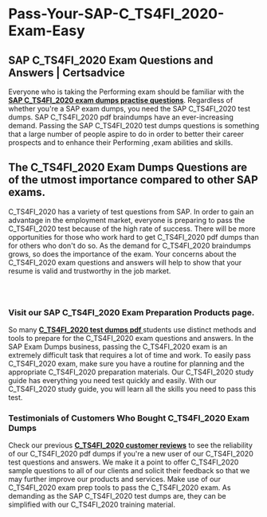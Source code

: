 # Pass-Your-SAP-C_TS4FI_2020-Exam-Easy
<h2><strong>SAP C_TS4FI_2020 Exam Questions and Answers | Certsadvice</strong></h2> <p>Everyone who is taking the Performing exam should be familiar with the <a href="http://www.certsadvice.com/sap/c_ts4fi_2020-practice-questions"><strong>SAP C_TS4FI_2020 exam dumps practise questions</strong></a>. Regardless of whether you&#39;re a SAP exam dumps, you need the SAP C_TS4FI_2020 test dumps. SAP C_TS4FI_2020 pdf braindumps have an ever-increasing demand. Passing the SAP C_TS4FI_2020 test dumps questions is something that a large number of people aspire to do in order to better their career prospects and to enhance their Performing ,exam abilities and skills.</p> <h2><strong>The C_TS4FI_2020 Exam Dumps Questions are of the utmost importance compared to other SAP exams.</strong></h2> <p>C_TS4FI_2020 has a variety of test questions from SAP. In order to gain an advantage in the employment market, everyone is preparing to pass the C_TS4FI_2020 test because of the high rate of success. There will be more opportunities for those who work hard to get C_TS4FI_2020 pdf dumps than for others who don&#39;t do so. As the demand for C_TS4FI_2020 braindumps grows, so does the importance of the exam. Your concerns about the C_TS4FI_2020 exam questions and answers will help to show that your resume is valid and trustworthy in the job market.</p> <p><a href="http://www.certsadvice.com/sap/c_ts4fi_2020-practice-questions" style="display: block; padding: 1em 0; text-align: center; "><img alt="" src="https://1.bp.blogspot.com/-RUOr8Wn-CRk/YUYAxC8kcHI/AAAAAAAAAnw/F7BbdI3tw8QDj5z8iX0vQAioQzKiUxduwCLcBGAsYHQ/s0/unnamed.jpg" /></a></p> <h3><strong>Visit our SAP C_TS4FI_2020 Exam Preparation Products page.</strong></h3> <p>So many <a href="http://www.certsadvice.com/sap/c_ts4fi_2020-practice-questions"><strong>C_TS4FI_2020 test dumps pdf </strong></a>students use distinct methods and tools to prepare for the C_TS4FI_2020 exam questions and answers. In the SAP Exam Dumps business, passing the C_TS4FI_2020 exam is an extremely difficult task that requires a lot of time and work. To easily pass C_TS4FI_2020 exam, make sure you have a routine for planning and the appropriate C_TS4FI_2020 preparation materials. Our C_TS4FI_2020 study guide has everything you need test quickly and easily. With our C_TS4FI_2020 study guide, you will learn all the skills you need to pass this test.</p> <h3><strong>Testimonials of Customers Who Bought C_TS4FI_2020 Exam Dumps</strong></h3> <p>Check our previous <a href="http://www.certsadvice.com/sap/c_ts4fi_2020-practice-questions"><strong>C_TS4FI_2020 customer reviews</strong></a> to see the reliability of our C_TS4FI_2020 pdf dumps if you&#39;re a new user of our C_TS4FI_2020 test questions and answers. We make it a point to offer C_TS4FI_2020 sample questions to all of our clients and solicit their feedback so that we may further improve our products and services. Make use of our C_TS4FI_2020 exam prep tools to pass the C_TS4FI_2020 exam. As demanding as the SAP C_TS4FI_2020 test dumps are, they can be simplified with our C_TS4FI_2020 training material.</p>
